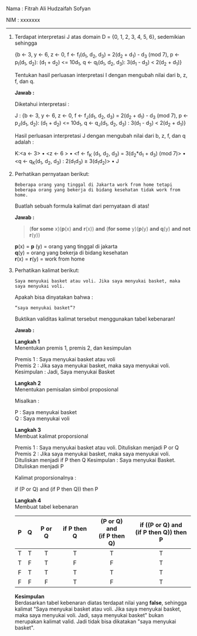 Nama : Fitrah Ali Hudzaifah Sofyan

NIM : xxxxxxx



---

1. Terdapat interpretasi J atas domain D = {0, 1, 2, 3, 4, 5, 6}, sedemikian sehingga  
   
    {b ← 3, y ← 6, z ← 0, f ← f<sub>I</sub>(d<sub>1</sub>, d<sub>2</sub>, d<sub>3</sub>) = 2(d<sub>2</sub> + d<sub>1</sub>) - d<sub>3</sub> (mod 7), p ← p<sub>I</sub>(d<sub>1</sub>, d<sub>2</sub>): (d<sub>1</sub> + d<sub>2</sub>) <= 10d<sub>1</sub>, q ← q<sub>I</sub>(d<sub>1</sub>, d<sub>2</sub>, d<sub>3</sub>): 3(d<sub>1</sub> - d<sub>3</sub>) < 2(d<sub>2</sub> + d<sub>1</sub>)}

    Tentukan hasil perluasan interpretasi I dengan mengubah  nilai dari b, z, f, dan q.

    **Jawab :**

    Diketahui interpretasi :
    
    J : {b ← 3, y ← 6, z ← 0, f ← f<sub>J</sub>(d<sub>1</sub>, d<sub>2</sub>, d<sub>3</sub>) = 2(d<sub>2</sub> + d<sub>1</sub>) - d<sub>3</sub> (mod 7), p ← p<sub>J</sub>(d<sub>1</sub>, d<sub>2</sub>): (d<sub>1</sub> + d<sub>2</sub>) <= 10d<sub>1</sub>, q ← q<sub>J</sub>(d<sub>1</sub>, d<sub>2</sub>, d<sub>3</sub>) : 3(d<sub>1</sub> - d<sub>3</sub>) < 2(d<sub>2</sub> + d<sub>1</sub>)}

    Hasil perluasan interpretasi J dengan mengubah nilai dari b, z, f, dan q adalah :

    K:<a ← 3> • <z ← 6 > • <f ← f<sub>K</sub> (d<sub>1</sub>, d<sub>2</sub>, d<sub>3</sub>) = 3(d<sub>2</sub>*d<sub>1</sub> + d<sub>3</sub>) (mod 7)> • <q ← q<sub>K</sub>(d<sub>1</sub>, d<sub>2</sub>, d<sub>3</sub>) : 2(d<sub>1</sub>d<sub>3</sub>) ≥ 3(d<sub>1</sub>d<sub>2</sub>)> • J
    

2. Perhatikan pernyataan berikut:  

    ```
    Beberapa orang yang tinggal di Jakarta work from home tetapi beberapa orang yang bekerja di bidang kesehatan tidak work from home.
    ```

    Buatlah sebuah formula kalimat dari pernyataan di atas!

    **Jawab :**


    >(**for some** x)(**p**(x) **and** **r**(x)) **and** (**for some** y)(**p**(y) **and q**(y) **and not r**(y))

    
   **p**(x) = **p** (y)  = orang yang tinggal di jakarta  
    **q**(y) = orang yang bekerja di bidang kesehatan  
    **r**(x) = **r**(y)  = work from home  

3. Perhatikan kalimat berikut:   
    ```
    Saya menyukai basket atau voli. Jika saya menyukai basket, maka saya menyukai voli.
    ```
    Apakah bisa dinyatakan bahwa :  
    ```
    “saya menyukai basket”?
    ```
    Buktikan validitas kalimat tersebut menggunakan tabel kebenaran!

    **Jawab :**

    **Langkah 1**  
    Menentukan premis 1, premis 2, dan kesimpulan

    Premis 1 : Saya menyukai basket atau voli  
    Premis 2 : Jika saya menyukai basket, maka saya menyukai voli.
    Kesimpulan : Jadi, Saya menyukai Basket

    **Langkah 2**  
    Menentukan pemisalan simbol proposional

    Misalkan : 

    P : Saya menyukai basket  
    Q : Saya menyukai voli

    **Langkah 3**  
    Membuat kalimat proporsional

    Premis 1 : Saya menyukai basket atau voli. Dituliskan menjadi P or Q  
    Premis 2 : Jika saya menyukai basket, maka saya menyukai voli. Dituliskan menjadi if P then Q
    Kesimpulan : Saya menyukai Basket. Dituliskan menjadi P

    Kalimat proporsionalnya :

    if (P or Q) and (if P then Q)) then P

    **Langkah 4**  
    Membuat tabel kebenaran

    | P | Q | P or Q | if P then Q |(P or Q) and <br>(if P then Q) | if ((P or Q) and <br>(if P then Q)) then P |
    |:-:|:-:| :----: | :---:       |  :---:                    |  :---:                                |
    | T | T |    T   | T           | T                         |       T                               |
    | T | F |    T   | F           | F                         |       T                               |
    | F | T |    T   | T           | T                         |       T                               |
    | F | F |    F   | T           | F                         |       T                               |

    **Kesimpulan**  
    Berdasarkan tabel kebenaran diatas terdapat nilai yang **false**, sehingga kalimat "Saya menyukai basket atau voli. Jika saya menyukai basket, maka saya menyukai voli. Jadi, saya menyukai basket" bukan merupakan kalimat valid. Jadi tidak bisa dikatakan "saya menyukai basket".
